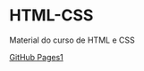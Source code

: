 # HTML-CSS
 Material do curso de HTML e CSS

[GitHub Pages1](https://murilopcoelho.github.io/HTML-CSS/#Researches/2-Menu%20NavBar)
